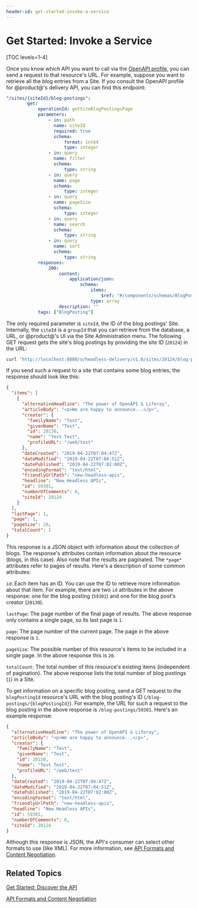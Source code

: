 ```yaml
---
header-id: get-started-invoke-a-service
---
```


# Get Started: Invoke a Service

[TOC levels=1-4]

Once you know which API you want to call via the 
[OpenAPI profile](/docs/7-1/tutorials/-/knowledge_base/t/get-started-discover-the-api), 
you can send a request to that resource's URL. For example, suppose you want to 
retrieve all the blog entries from a Site. If you consult the OpenAPI profile 
for @product@'s delivery API, you can find this endpoint: 

```yaml
"/sites/{siteId}/blog-postings":
        get:
            operationId: getSiteBlogPostingsPage
            parameters:
                - in: path
                  name: siteId
                  required: true
                  schema:
                      format: int64
                      type: integer
                - in: query
                  name: filter
                  schema:
                      type: string
                - in: query
                  name: page
                  schema:
                      type: integer
                - in: query
                  name: pageSize
                  schema:
                      type: integer
                - in: query
                  name: search
                  schema:
                      type: string
                - in: query
                  name: sort
                  schema:
                      type: string
            responses:
                200:
                    content:
                        application/json:
                            schema:
                                items:
                                    $ref: "#/components/schemas/BlogPosting"
                                type: array
                    description: ""
            tags: ["BlogPosting"]
```

The only required parameter is `siteId`, the ID of the blog postings' Site. 
Internally, the `siteId` is a `groupId` that you can retrieve from the database, 
a URL, or @product@'s UI via the Site Administration menu. The following GET 
request gets the site's blog postings by providing the site ID (`20124`) in the 
URL: 

```bash
curl "http://localhost:8080/o/headless-delivery/v1.0/sites/20124/blog-postings/" -u 'test@liferay.com:test'
```

If you send such a request to a site that contains some blog entries, the 
response should look like this: 

```json
{
  "items": [
    {
      "alternativeHeadline": "The power of OpenAPI & Liferay",
      "articleBody": "<p>We are happy to announce...</p>",
      "creator": {
        "familyName": "Test",
        "givenName": "Test",
        "id": 20130,
        "name": "Test Test",
        "profileURL": "/web/test"
      },
      "dateCreated": "2019-04-22T07:04:47Z",
      "dateModified": "2019-04-22T07:04:51Z",
      "datePublished": "2019-04-22T07:02:00Z",
      "encodingFormat": "text/html",
      "friendlyUrlPath": "new-headless-apis",
      "headline": "New Headless APIs",
      "id": 59301,
      "numberOfComments": 0,
      "siteId": 20124
    }
  ],
  "lastPage": 1,
  "page": 1,
  "pageSize": 20,
  "totalCount": 1
}
```

This response is a JSON object with information about the collection of blogs. 
The response's attributes contain information about the resource (blogs, in this 
case). Also note that the results are paginated. The `*page*` attributes refer 
to pages of results. Here's a description of some common attributes: 

`id`: Each item has an ID. You can use the ID to retrieve more information about 
that item. For example, there are two `id` attributes in the above response: one 
for the blog posting (`59301`) and one for the blog post's creator (`20130`). 

`lastPage`: The page number of the final page of results. The above response 
only contains a single page, so its last page is `1`. 

`page`: The page number of the current page. The page in the above response is 
`1`. 

`pageSize`: The possible number of this resource's items to be included in a 
single page. In the above response this is `20`. 

`totalCount`: The total number of this resource's existing items (independent of 
pagination). The above response lists the total number of blog postings (`1`) in 
a Site. 

To get information on a specific blog posting, send a GET request to the 
`blogPostingId` resource's URL with the blog posting's ID 
(`/blog-postings/{blogPostingId}`). For example, the URL for such a request to 
the blog posting in the above response is `/blog-postings/59301`. Here's an 
example response: 

```json
{
  "alternativeHeadline": "The power of OpenAPI & Liferay",
  "articleBody": "<p>We are happy to announce...</p>",
  "creator": {
    "familyName": "Test",
    "givenName": "Test",
    "id": 20130,
    "name": "Test Test",
    "profileURL": "/web/test"
  },
  "dateCreated": "2019-04-22T07:04:47Z",
  "dateModified": "2019-04-22T07:04:51Z",
  "datePublished": "2019-04-22T07:02:00Z",
  "encodingFormat": "text/html",
  "friendlyUrlPath": "new-headless-apis",
  "headline": "New Headless APIs",
  "id": 59301,
  "numberOfComments": 0,
  "siteId": 20124
}
```

Although this response is JSON, the API's consumer can select other formats to 
use (like XML). For more information, see 
[API Formats and Content Negotiation](/docs/7-1/tutorials/-/knowledge_base/t/api-formats-and-content-negotiation). 

## Related Topics

[Get Started: Discover the API](/docs/7-1/tutorials/-/knowledge_base/t/get-started-discover-the-api)

[API Formats and Content Negotiation](/docs/7-1/tutorials/-/knowledge_base/t/api-formats-and-content-negotiation)
